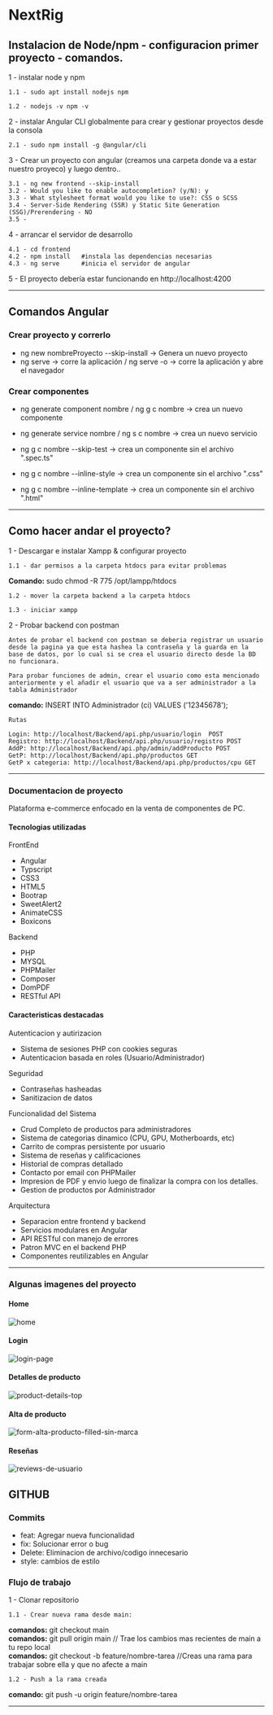 # NextRig

## Instalacion de Node/npm - configuracion primer proyecto - comandos.

1 - instalar node y npm

	1.1 - sudo apt install nodejs npm

	1.2 - nodejs -v npm -v

2 - instalar Angular CLI globalmente para crear y gestionar proyectos desde la consola

	2.1 - sudo npm install -g @angular/cli

3 - Crear un proyecto con angular (creamos una carpeta donde va a estar nuestro proyeco) y luego dentro..

	3.1 - ng new frontend --skip-install
	3.2 - Would you like to enable autocompletion? (y/N): y
	3.3 - What stylesheet format would you like to use?: CSS o SCSS
	3.4 - Server-Side Rendering (SSR) y Static Site Generation (SSG)/Prerendering - NO
	3.5 - 

4 - arrancar el servidor de desarrollo

	4.1 - cd frontend
	4.2 - npm install	#instala las dependencias necesarias
	4.3 - ng serve		#inicia el servidor de angular

5 - El proyecto debería estar funcionando en http://localhost:4200

***

## Comandos Angular

### Crear proyecto y correrlo

- ng new nombreProyecto --skip-install -> Genera un nuevo proyecto
- ng serve -> corre la aplicación / ng serve -o -> corre la aplicación y abre el navegador

### Crear componentes

- ng generate component nombre / ng g c nombre -> crea un nuevo componente
- ng generate service nombre / ng s c nombre -> crea un nuevo servicio

- ng g c nombre --skip-test -> crea un componente sin el archivo ".spec.ts"
- ng g c nombre --inline-style -> crea un componente sin el archivo ".css"
- ng g c nombre --inline-template -> crea un componente sin el archivo ".html"

***

## Como hacer andar el proyecto?

1 - Descargar e instalar Xampp & configurar proyecto

	1.1 - dar permisos a la carpeta htdocs para evitar problemas 
	
**Comando:**
sudo chmod -R 775 /opt/lampp/htdocs
	
	1.2 - mover la carpeta backend a la carpeta htdocs

	1.3 - iniciar xampp

2 - Probar backend con postman

	Antes de probar el backend con postman se deberia registrar un usuario desde la pagina ya que esta hashea la contraseña y la guarda en la base de datos, por lo cual si se crea el usuario directo desde la BD no funcionara.

	Para probar funciones de admin, crear el usuario como esta mencionado anteriormente y el añadir el usuario que va a ser administrador a la tabla Administrador 

**comando:** INSERT INTO Administrador (ci) VALUES ('12345678');

	Rutas

	Login: http://localhost/Backend/api.php/usuario/login  POST
	Registro: http://localhost/Backend/api.php/usuario/registro POST
	AddP: http://localhost/Backend/api.php/admin/addProducto POST
	GetP: http://localhost/Backend/api.php/productos GET
	GetP x categoria: http://localhost/Backend/api.php/productos/cpu GET
	
***


### Documentacion de proyecto

Plataforma e-commerce enfocado en la venta de componentes de PC.

#### Tecnologias utilizadas

FrontEnd
* Angular
* Typscript
* CSS3
* HTML5
* Bootrap
* SweetAlert2
* AnimateCSS
* Boxicons

Backend
* PHP
* MYSQL
* PHPMailer
* Composer
* DomPDF
* RESTful API

#### Caracteristicas destacadas

Autenticacion y autirizacion
* Sistema de sesiones PHP con cookies seguras
* Autenticacion basada en roles (Usuario/Administrador)

Seguridad
* Contraseñas hasheadas
* Sanitizacion de datos

Funcionalidad del Sistema
* Crud Completo de productos para administradores
* Sistema de categorias dinamico (CPU, GPU, Motherboards, etc)
* Carrito de compras persistente por usuario
* Sistema de reseñas y calificaciones
* Historial de compras detallado
* Contacto por email con PHPMailer
* Impresion de PDF y envio luego de finalizar la compra con los detalles.
* Gestion de productos por Administrador

Arquitectura
* Separacion entre frontend y backend
* Servicios modulares en Angular
* API RESTful con manejo de errores
* Patron MVC en el backend PHP
* Componentes reutilizables en Angular

---

### Algunas imagenes del proyecto

#### Home
![home](https://github.com/user-attachments/assets/c1f799b0-1a87-4466-9490-4b3c648a7848)

#### Login
![login-page](https://github.com/user-attachments/assets/b7ec6196-11aa-4a0b-a513-f8560e684eb0)

#### Detalles de producto
![product-details-top](https://github.com/user-attachments/assets/eb98c139-ec89-4ff0-91cd-65e1b3bb2094)

#### Alta de producto
![form-alta-producto-filled-sin-marca](https://github.com/user-attachments/assets/c2afd879-b2f6-4ed4-a8ca-b78ef0036e48)

#### Reseñas
![reviews-de-usuario](https://github.com/user-attachments/assets/e46274e0-3bf2-4741-ab0b-042cceddec95)


## GITHUB


 ### Commits

* feat: Agregar nueva funcionalidad
* fix: Solucionar error o bug
* Delete: Eliminacion de archivo/codigo innecesario
* style: cambios de estilo

### Flujo de trabajo

1 - Clonar repositorio

	1.1 - Crear nueva rama desde main:
**comandos:** git checkout main<br>
**comandos:** git pull origin main // Trae los cambios mas recientes de main a tu repo local<br>
**comandos:** git checkout -b feature/nombre-tarea //Creas una rama para trabajar sobre ella y que no afecte a main

	1.2 - Push a la rama creada

**comando:** git push -u origin feature/nombre-tarea

---




